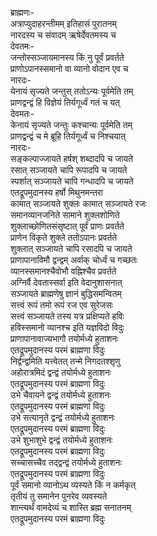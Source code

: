 ब्राह्मणः-  
अत्राप्युदाहरन्तीमम् इतिहासं पुरातनम्  
नारदस्य च संवादम् ऋषेर्देवतमस्य च  
देवतमः-  
जन्तोस्सञ्जायमानस्य किं नु पूर्वं प्रवर्तते  
प्राणोऽपानस्समानो वा व्यानो वोदान एव च   
नारदः-  
येनायं सृज्यते जन्तुस् ततोऽन्यः पूर्वमेति तम्  
प्राणद्वन्द्वं हि विज्ञेयं तिर्यगूर्ध्वं गतं च यत्  
देवमतः-  
केनायं सृज्यते जन्तुः कश्चान्यः पूर्वमेति तम्  
प्राणद्वन्द्वं च मे ब्रूहि तिर्यगूर्ध्वं च निश्चयात्  
नारदः-  
सङ्कल्पाज्जायते हर्षश् शब्दादपि च जायते  
रसात् सञ्जायते चापि रूपादपि च जायते  
स्पर्शात् सञ्जायते चापि गन्धादपि च जायते  
एतद्रूपमुदानस्य हर्षो मिथुनमन्तरा  
कामात् सञ्जायते शुक्लः कामात् सञ्जायते रजः  
समानव्यानजनिते सामाने शुक्लशोणिते  
शुक्लाच्छोणितसंसृष्टात् पूर्वं प्राणः प्रवर्तते   
प्राणेन विकृते शुक्ले ततोऽपानः प्रवर्तते  
शुक्लात् सञ्जायते चापि रसादपि च जायते  
प्राणापानाविमौ द्वन्द्वम् अर्वाक् चोर्ध्वं च गच्छतः  
व्यानस्समानश्चैवोभौ वह्निश्चैव प्रवर्तते  
अग्निर्वै देवतास्सर्वा इति वेदानुशासनात्  
सञ्जायते ब्राह्मणेषु ज्ञानं बुद्धिसमन्वितम्  
सत्त्वं रूपं तमो रूपं रज एव सुरेजसः  
सत्त्वं सञ्जायते तस्य यत्र प्रक्षिप्यते हविः  
हविस्समानो व्यानश्च इति यज्ञविदो विदुः  
प्राणापानावाज्यभागौ तयोर्मध्ये हुताशनः  
एतद्रूपमुदानस्य परमं ब्राह्मणा विदुः  
निर्द्वन्द्वमिति यत्त्वेतत् तन्मे निगदतश्शृणु  
अहोरात्रमिदं द्वन्द्वं तयोर्मध्ये हुताशनः  
एतद्रूपमुदानस्य परमं ब्राह्मणा विदुः  
उभे चैवायने द्वन्द्वं तयोर्मध्ये हुताशनः  
एतद्रूपमुदानस्य परमं ब्राह्मणा विदुः  
उभे सत्यानृते द्वन्द्वं तयोर्मध्ये हुताशनः  
एतद्रूपमुदानस्य परमं ब्राह्मणा विदुः  
उभे शुभाशुभे द्वन्द्वं तयोर्मध्ये हुताशनः  
एतद्रूपमुदानस्य परमं ब्राह्मणा विदुः  
सच्चासच्चैव तद्द्वन्द्वं तयोर्मध्ये हुताशनः  
एतद्रूपमुदानस्य परमं ब्राह्मणा विदुः  
पूर्वं समानो व्यानोऽथ व्यस्यते किं न कर्मकृत्  
तृतीयं तु समानेन पुनरेव व्यवस्यते  
शान्त्यर्थं वामदेव्यं च शास्ति ब्रह्म सनातनम्  
एतद्रूपमुदानस्य परमं ब्राह्मणा विदुः  
